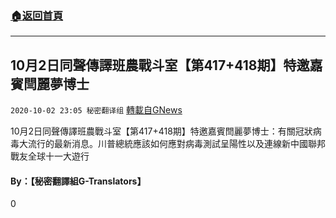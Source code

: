 ###  [:house:返回首頁](https://github.com/ourhimalayas/txt)
---

## 10月2日同聲傳譯班農戰斗室【第417+418期】特邀嘉賓閆麗夢博士
`2020-10-02 23:05 秘密翻译组` [轉載自GNews](https://gnews.org/zh-hant/398782/)

10月2日同聲傳譯班農戰斗室【第417+418期】特邀嘉賓閆麗夢博士：有關冠狀病毒大流行的最新消息。川普總統應該如何應對病毒測試呈陽性以及連線新中國聯邦戰友全球十一大遊行



####  **By：【秘密翻譯組G-Translators】**

0
